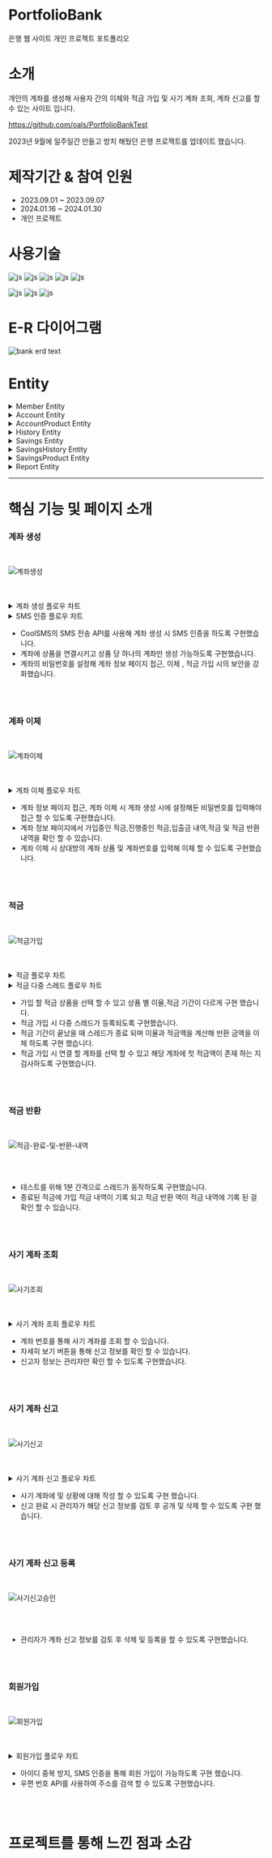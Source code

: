 # PortfolioBank
은행 웹 사이트 개인 프로젝트 포트폴리오

# 소개
 개인의 계좌를 생성해 사용자 간의 이체와 적금 가입 및 사기 계좌 조회, 계좌 신고를 할 수 있는 사이트 입니다.  

https://github.com/oals/PortfolioBankTest 

2023년 9월에 일주일간 만들고 방치 해뒀던 은행 프로젝트를 업데이트 했습니다.


# 제작기간 & 참여 인원
<UL>
  <LI>2023.09.01 ~ 2023.09.07</LI>
  <LI>2024.01.16 ~ 2024.01.30</LI>
  <LI>개인 프로젝트</LI>
</UL>


# 사용기술
![js](https://img.shields.io/badge/SpringBoot-6DB33F?style=for-the-badge&logo=SpringBoot&logoColor=white)
![js](https://img.shields.io/badge/Java-FF0000?style=for-the-badge&logo=Java&logoColor=white)
![js](https://img.shields.io/badge/IntelliJ-004088?style=for-the-badge&logo=IntelliJ&logoColor=white)
![js](https://img.shields.io/badge/MariaDB-003545?style=for-the-badge&logo=MariaDB&logoColor=white)
![js](https://img.shields.io/badge/security-6DB33F?style=for-the-badge&logo=security&logoColor=white)

![js](https://img.shields.io/badge/jquery-0769AD?style=for-the-badge&logo=jquery&logoColor=white)
![js](https://img.shields.io/badge/bootstrap-7952B3?style=for-the-badge&logo=bootstrap&logoColor=white)
![js](https://img.shields.io/badge/JavaScript-F7DF1E?style=for-the-badge&logo=JavaScript&logoColor=white)


# E-R 다이어그램

![bank erd text](https://github.com/oals/portfolioBank/assets/136543676/6f98c94a-98d5-4190-b668-04e3d7bd2328)


# Entity




<details>
 <summary> Member Entity 
 
 </summary> 
 
    
    @Getter
    @Setter
    @Table(name="member")
    @Builder
    @AllArgsConstructor
    @NoArgsConstructor
    @Entity
    public class Member {

    @Id
    @Column(name="member_id")
    private String memberId; // 아이디
    private String memberName; //유저이름
    private String pswd;     // 비밀번호
    private String email;     // 이메일
    private String phone;       // 전화번호
    private String age;         // 생년월일
    private String address;     // 주소
    private String gender;      // 성별
    private LocalDateTime regDate;  // 등록일자

    @Enumerated(EnumType.STRING)
    private Role role;       // 레벨



    public static Member createMember(MemberDTO memberDTO, PasswordEncoder passwordEncoder){
        Member member = new Member();
        member.setMemberId(memberDTO.getMemberId());
        member.setMemberName(memberDTO.getMemberName());
        member.setEmail(memberDTO.getEmail());
        member.setPhone(memberDTO.getPhone());
        member.setAge(memberDTO.getAge());
        member.setAddress(memberDTO.getAddress());
        member.setGender(memberDTO.getGender());
        member.setRegDate(LocalDateTime.now());
        member.setRole(Role.USER); //일반 유저 디폴트값 5등급

        // 암호화
        String password = passwordEncoder.encode(memberDTO.getPswd());
        member.setPswd(password);

        return member;
    }



    }
 



</details>


<details>
 <summary> Account Entity
 
 </summary> 



 
    @Getter
    @Table(name="account")
    @Builder
    @AllArgsConstructor
    @NoArgsConstructor
    @Entity
    public class Account {

    @Id
    @Column(name="account_number")
    private String accountNumber;       // 계좌 번호


    @Column(name="account_pswd")
    private String accountPswd;         //계좌 비밀번호

    @Column(name="create_date")
    private String createDate;          // 생성 일자

    @Column(name="balance")
    private int balance;                //계좌 잔액

    @ManyToOne(fetch = FetchType.LAZY)
    @JoinColumn(name = "member_id")
    private Member member;              // 회원 아이디


    @ManyToOne(fetch = FetchType.LAZY)
    @JoinColumn(name = "accountProductName")
    private AccountProduct accountProduct;


    @OneToMany(mappedBy = "account", cascade = CascadeType.ALL)
    private List<History> histories;


    public void addHistory(History history){
        this.histories.add(history);
    }


    public void MinusBalance(int balance){
        this.balance -= balance;

    }

    public void PlusBalance(int balance){
        this.balance += balance;

    }



     }







</details>



<details>
 <summary> AccountProduct Entity
 
 </summary> 
 



    @Getter
    @Table(name="account_product")
    @Builder
    @AllArgsConstructor
    @NoArgsConstructor
    @Entity
    public class AccountProduct {

    @Id
    private String accountProductName;
     private String productIntroduction; // 상품 소개
     private String eligibleCustomers; // 가입대상
     private String interestRate; // 이율
     private String interestPayment; // 이자지급
     private String additionalServices; // 부가서비스
     private String features; // 특징
     private String depositorProtection; // 예금자 보호여부


     }





</details>



<details>
 <summary> History Entity


 
 </summary> 

 


    @Getter
    @Table(name="history")
    @Builder
    @AllArgsConstructor
    @NoArgsConstructor
    @Entity
    public class History {


    @Id
    @GeneratedValue(strategy= GenerationType.IDENTITY)
    private Long Id;
    private int balance;               // 계좌 잔액

    private int money;               //  이체 금액
    private String updateDate;   // 입출금 일자

    private String opt;              // 입/출금/이자 여부

    private String counterpartyAccountNumber; // 조회할 계좌
    private String counterpartyName;          //상대방 입출금자
    private String counterpartyAccountName;

    @ManyToOne(fetch = FetchType.LAZY)
    @JoinColumn(name = "account_number")
    private Account account;


    }





</details>




<details>
 <summary> Savings Entity
 
 </summary> 




    @Entity
    @Getter
    @Builder
    @Table(name="savings")
    @AllArgsConstructor
    @NoArgsConstructor
    public class Savings {

    @Id
    @GeneratedValue(strategy = GenerationType.IDENTITY)
    private Long SavingsNo;

    private boolean isActive;

    private int savingsBalance; //현재까지 적금된 금액

    private int returnAmount; // 적금 반환액

    private int missedPayments; // 미납 횟수

    private int earnedInterest; //반환액

    private String savingsStartDate; // 적금 가입 날짜

    private String savingsEndDate; //적금이 끝나는 날짜


    @ManyToOne(fetch = FetchType.LAZY)
    @JoinColumn(name = "savingsProductId")
    private SavingsProduct savingsProduct;   //적금 상품


    @ManyToOne(fetch = FetchType.LAZY)
    @JoinColumn(name = "accountNumber")
    private Account account;   //적금 게좌


    @OneToMany(mappedBy = "savings", cascade = CascadeType.ALL)
    private List<SavingsHistory> histories;


    public void addHistory(SavingsHistory savingsHistory){
        this.histories.add(savingsHistory);
    }

    public void EndSavings(int returnAmount, int earnedInterest ){
        this.isActive = false;
        this.returnAmount = returnAmount;
        this.earnedInterest = earnedInterest;
    }

    public void UpdateSavingsBalance(int savingsBalance){
        this.savingsBalance += savingsBalance;

    }

    public void UpdateMissedPayments(){
        this.missedPayments = this.missedPayments + 1;
    }





    }

 
 

</details>


<details>
 <summary> SavingsHistory Entity
 
 </summary> 




    @Getter
    @Setter
    @Table(name="Savings_history")
    @Builder
    @AllArgsConstructor
    @NoArgsConstructor
    @Entity
    public class SavingsHistory {

    @Id
    @GeneratedValue(strategy= GenerationType.IDENTITY)
    private Long savingsId;

    private Boolean savingsPaymentStatus; // 이번 달 적금 처리 상태

    private String savingsStartDate;   // 적금 한 날짜

    private int savingsCount; // 적금 만기까지의 카운트


    @ManyToOne(fetch = FetchType.LAZY)
    @JoinColumn(name = "SavingsNo")
    private Savings savings;


    }
    


 
 

</details>



<details>
 <summary> SavingsProduct Entity
 
 </summary> 





    @Entity
    @Getter
    @Builder
    @AllArgsConstructor
    @NoArgsConstructor
    public class SavingsProduct {

    @Id
    @GeneratedValue(strategy = GenerationType.IDENTITY)
    private Long savingsProductId;
    private String productName; // 적금 상품의 이름
    private double interestRate; // 적금 상품의 이자율
    private int maturityPeriod; // 적금 계약의 만기 기간
    private String productIntro; // 적금 상품의 소개
    private String eligibilityCriteria; // 적금 상품의 가입 조건
    private double governmentSupport; // 정부 지원금의 정보
    private int monthlyDepositAmount; // 사용자가 매월 적금에 납입하는 금액
    private int maturityAmount; // 적금 계약이 만료될 때 받게 되는 총 금액

    private String productRating; // 상품평점
    private String consultationRequest; // 상담신청
    private String detailedDepositRate; // 예금금리를 상세히 알아보세요
    private String monthlyDepositAmountBased; // 월납입금액기준 월납입액 원 목표기간 개월 예금금리 %
    private String maturityPaymentAmountBased; // 만기지급액기준 가입금액

    private String subscriptionPeriod; // 가입기간
    private double subscriptionAmount; // 가입금액
    private String depositBusiness; // 납입방법
    private String subscriptionMethod; // 가입방법
    private String requiredDocuments; // 필요서류
    private String taxBenefits; // 세제혜택
    private double principalOrInterest; // 원금 또는 이자
    private String paymentRestrictions; // 지급제한
    private double appliedInterestRate; // 적용금리
    private String interestPaymentMethod; // 이자지급방식





    }





 
</details>



<details>
 <summary> Report Entity
 
 </summary> 





    @Entity
    @Getter
    @Setter
    @Builder
    @AllArgsConstructor
    @NoArgsConstructor
    public class Report {

    @Id
    @GeneratedValue(strategy = GenerationType.IDENTITY)
    private Long reportNum;
    private String siteName; // 사이트 명
    private String scamProductType; // 사기 물품 종류
    private String scamProductName; // 사기 물품명
    private String suspectId; // 용의자 아이디
    private String scamPostUrl; // 사기 게시글 url
    private String suspectBankName; // 용의자 은행명
    private String suspectFullName; // 용의자 성명
    private String suspectAccountNumber; // 용의자 계좌번호
    private String depositAmount; // 입금금액
    private String depositDate; // 입금일
    private String suspectContact; // 용의자 연락처
    private String suspectGender; // 용의자 성별
    private String suspectCharacteristics; // 용의자 특징
    private String statementContent; // 진술서 내용
    private String evidencePhotos; // 증거 사진
    private String reporterDescription; // 신고자 설명
    private String reporterContact; // 신고자 연락처
    private String reporterEmail; // 신고자 이메일

    private boolean reportStatus;    //검토 여부

    private boolean agreementToTheTerms;

    private boolean agreementToTheTerms2;

    private String reportDate;


    @ManyToOne(fetch = FetchType.LAZY)
    @JoinColumn(name = "member_id")
    private Member member;              // 회원 아이디



    }



 
</details>




<hr>



# 핵심 기능 및 페이지 소개




<h3>계좌 생성</h3>
<br>


![계좌생성](https://github.com/oals/portfolioBank/assets/136543676/66c58a1d-b2a6-4d1d-be5b-60f13b824fd1)




<br>
<br>

<details>
 <summary> 계좌 생성 플로우 차트
 
 </summary> 
 


</details>


<details>
 <summary> SMS 인증 플로우 차트
 
 </summary> 
 


</details>






<UL>
  <LI>CoolSMS의 SMS 전송 API를 사용해 계좌 생성 시 SMS 인증을 하도록 구현했습니다. </LI>
  <LI>계좌에 상품을 연결시키고 상품 당 하나의 계좌만 생성 가능하도록 구현했습니다.</LI>
  <LI>계좌의 비밀번호를 설정해 계좌 정보 페이지 접근, 이체 , 적금 가입 시의 보안을 강화했습니다. </LI>

</UL>


<br>
<br>





<h3>계좌 이체</h3>
<br>



![계좌이체](https://github.com/oals/portfolioBank/assets/136543676/1590b910-7e75-41e7-9765-cee1d4ce3f23)



<br>
<br>

<details>
 <summary> 계좌 이체 플로우 차트
 
 </summary> 
 


</details>



<UL>
  <LI>계좌 정보 페이지 접근, 계좌 이체 시 계좌 생성 시에 설정해둔 비밀번호를 입력해야 접근 할 수 있도록 구현했습니다.</LI>
  <LI>계좌 정보 페이지에서 가입중인 적금,진행중인 적금,입출금 내역,적금 및 적금 반환 내역을 확인 할 수 있습니다. </LI>
  <LI>계좌 이체 시 상대방의 계좌 상품 및 계좌번호를 입력해 이체 할 수 있도록 구현했습니다.</LI>


</UL>


<br>
<br>




<h3>적금</h3>
<br>



![적금가입](https://github.com/oals/portfolioBank/assets/136543676/9b87152d-4834-4f22-9e7e-77906806dc6c)



<br>
<br>

<details>
 <summary> 적금 플로우 차트
 
 </summary> 
 


</details>


<details>
 <summary> 적금 다중 스레드 플로우 차트
 
 </summary> 
 


</details>


<UL>
  <LI>가입 할 적금 상품을 선택 할 수 있고 상품 별 이율,적금 기간이 다르게 구현 했습니다. </LI>
 <LI>적금 가입 시 다중 스레드가 등록되도록 구현했습니다.</LI>
  <LI>적금 기간이 끝났을 때 스레드가 종료 되며 이율과 적금액을 계산해 반환 금액을 이체 하도록 구현 했습니다.</LI>
  <LI>적금 가입 시 연결 할 계좌를 선택 할 수 있고 해당 계좌에 첫 적금액이 존재 하는 지 검사하도록 구현했습니다.</LI>


</UL>


<br>
<br>




<h3>적금 반환</h3>
<br>


![적금-완료-및-반환-내역](https://github.com/oals/portfolioBank/assets/136543676/4e2a7beb-4545-46da-90ef-acc2b56247f7)



<br>
<br>


<UL>
  <LI>테스트를 위해 1분 간격으로 스레드가 동작하도록 구현했습니다.</LI>
  <LI>종료된 적금에 가입 적금 내역이 기록 되고 적금 반환 액이 적금 내역에 기록 된 걸 확인 할 수 있습니다.</LI>



</UL>


<br>
<br>





<h3>사기 계좌 조회</h3>
<br>



![사기조회](https://github.com/oals/portfolioBank/assets/136543676/2d8ea14f-0b5e-4017-aa79-3bdf9e2be443)



<br>
<br>


<details>
 <summary> 사기 계좌 조회 플로우 차트
 
 </summary> 
 


</details>

<UL>
  <LI>계좌 번호를 통해 사기 계좌를 조회 할 수 있습니다.</LI>
  <LI>자세히 보기 버튼을 통해 신고 정보를 확인 할 수 있습니다.</LI>
  <LI>신고자 정보는 관리자만 확인 할 수 있도록 구현했습니다.</LI>  


</UL>


<br>
<br>



<h3>사기 계좌 신고</h3>
<br>



![사기신고](https://github.com/oals/portfolioBank/assets/136543676/65482db2-4d34-4209-aa6b-76eb15e42074)





<br>
<br>


<details>
 <summary> 사기 계좌 신고 플로우 차트
 
 </summary> 
 


</details>

<UL>
  <LI>사기 계좌에 및 상황에 대해 작성 할 수 있도록 구현 했습니다.</LI>
  <LI>신고 완료 시 관리자가 해당 신고 정보를 검토 후 공개 및 삭제 할 수 있도록 구현 했습니다.</LI>


</UL>


<br>
<br>




<h3>사기 계좌 신고 등록</h3>
<br>



![사기신고승인](https://github.com/oals/portfolioBank/assets/136543676/21281e69-65d6-4930-b3a5-27d8829a498b)





<br>
<br>



<UL>
  <LI>관리자가 계좌 신고 정보를 검토 후 삭제 및 등록을 할 수 있도록 구현했습니다. </LI>



</UL>


<br>
<br>






<h3>회원가입</h3>
<br>


![회원가입](https://github.com/oals/portfolioBank/assets/136543676/b8d35d05-2baa-423a-8730-c2cdbe6ae574)




<br>
<br>


<details>
 <summary> 회원가입 플로우 차트
 
 </summary> 
 


</details>

<UL>
  <LI>아이디 중복 방지, SMS 인증을 통해 회원 가입이 가능하도록 구현 했습니다.</LI>
  <LI> 우편 번호 API를 사용하여 주소를 검색 할 수 있도록 구현했습니다. </LI>


</UL>


<br>
<br>


# 프로젝트를 통해 느낀 점과 소감


















